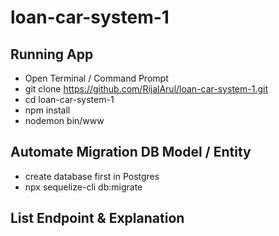 # loan-car-system-1

## Running App
- Open Terminal / Command Prompt
- git clone https://github.com/RijalArul/loan-car-system-1.git
- cd loan-car-system-1
- npm install
- nodemon bin/www

## Automate Migration DB Model / Entity
- create database first in Postgres
- npx sequelize-cli db:migrate

## List Endpoint & Explanation
